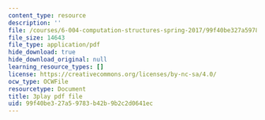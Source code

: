 ```yaml
---
content_type: resource
description: ''
file: /courses/6-004-computation-structures-spring-2017/99f40be327a59783b42b9b2c2d0641ec_uh5zxZCp70c.pdf
file_size: 14643
file_type: application/pdf
hide_download: true
hide_download_original: null
learning_resource_types: []
license: https://creativecommons.org/licenses/by-nc-sa/4.0/
ocw_type: OCWFile
resourcetype: Document
title: 3play pdf file
uid: 99f40be3-27a5-9783-b42b-9b2c2d0641ec
---
```


